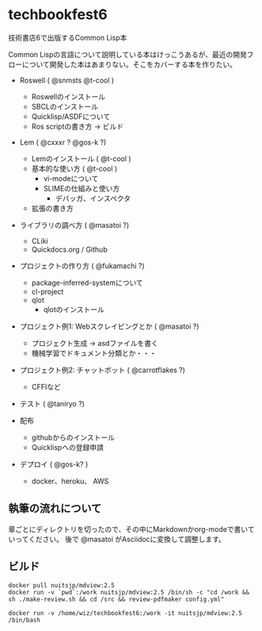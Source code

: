 # techbookfest6
技術書店6で出版するCommon Lisp本

Common Lispの言語について説明している本はけっこうあるが、最近の開発フローについて開発した本はあまりない。そこをカバーする本を作りたい。

- Roswell ( @snmsts @t-cool )
  - Roswellのインストール
  - SBCLのインストール
  - Quicklisp/ASDFについて
  - Ros scriptの書き方 -> ビルド

- Lem ( @cxxxr ? @gos-k ?)
  - Lemのインストール ( @t-cool )
  - 基本的な使い方 ( @t-cool )
    - vi-modeについて
    - SLIMEの仕組みと使い方
      - デバッガ、インスペクタ
  - 拡張の書き方

- ライブラリの調べ方 ( @masatoi ?)
  - CLiki
  - Quickdocs.org / Github

- プロジェクトの作り方 ( @fukamachi ?)
  - package-inferred-systemについて
  - cl-project
  - qlot
    - qlotのインストール

- プロジェクト例1: Webスクレイピングとか ( @masatoi ?)
  - プロジェクト生成 -> asdファイルを書く
  - 機械学習でドキュメント分類とか・・・

- プロジェクト例2: チャットボット ( @carrotflakes ?)
  - CFFIなど

- テスト ( @taniryo ?)

- 配布
  - githubからのインストール
  - Quicklispへの登録申請

- デプロイ ( @gos-k? )
  - docker、heroku、 AWS

## 執筆の流れについて

章ごとにディレクトリを切ったので、その中にMarkdownかorg-modeで書いていってください。
後で @masatoi がAsciidocに変換して調整します。


## ビルド
```
docker pull nuitsjp/mdview:2.5
docker run -v `pwd`:/work nuitsjp/mdview:2.5 /bin/sh -c "cd /work && sh ./make-review.sh && cd /src && review-pdfmaker config.yml"

docker run -v /home/wiz/techbookfest6:/work -it nuitsjp/mdview:2.5 /bin/bash
```
